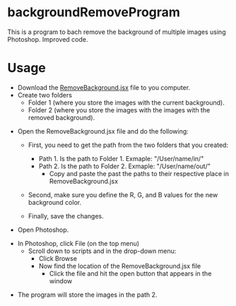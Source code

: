 # backgroundRemoveProgram
This is a program to bach remove the background of multiple images using Photoshop. Improved code.


# Usage   
* Download the [RemoveBackground.jsx](https://github.com/jsolorzano734/backgroundRemoveProgram/blob/main/RemoveBackground.jsx) file to you computer.  
* Create two folders 
	- Folder 1 (where you store the images with the current background).  
	- Folder 2 (where you store the images with the images with the removed background).  
 - Open the RemoveBackground.jsx file and do the following:  
	- First, you need to get the path from the two folders that you created:  
		- Path 1. Is the path to Folder 1. Exmaple: "/User/name/in/"  
		- Path 2. Is the path to Folder 2. Exmaple: "/User/name/out/"  
			- Copy and paste the past the paths to their respective place in RemoveBackground.jsx    

 	- Second, make sure you define the R, G, and B values for the new background color.   
 	- Finally, save the changes.  
   
* Open Photoshop.  
 - In Photoshop, click File (on the top menu)  
	- Scroll down to scripts and in the drop-down menu:   
		- Click Browse   
		- Now find the location of the RemoveBackground.jsx file    
			- Click the file and hit the open button that appears in the window   
   
* The program will store the images in the path 2. 
